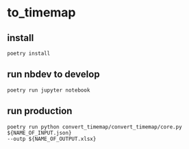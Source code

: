 # to_timemap

## install
```
poetry install
```

## run nbdev to develop
```
poetry run jupyter notebook
```

## run production
```
poetry run python convert_timemap/convert_timemap/core.py ${NAME_OF_INPUT.json}
--outp ${NAME_OF_OUTPUT.xlsx}
